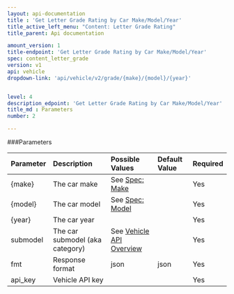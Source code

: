 ```yaml
---
layout: api-documentation
title : 'Get Letter Grade Rating by Car Make/Model/Year'
title_active_left_menu: "Content: Letter Grade Rating"
title_parent: Api documentation

amount_version: 1
title-endpoint: 'Get Letter Grade Rating by Car Make/Model/Year'
spec: content_letter_grade
version: v1
api: vehicle
dropdown-link: 'api/vehicle/v2/grade/{make}/{model}/{year}'


level: 4
description_edpoint: 'Get Letter Grade Rating by Car Make/Model/Year'
title_md : Parameters
number: 2

---
```


###Parameters

| Parameter  | Description                           | Possible Values   | Default Value | Required |
|:-----------|:--------------------------------------|:----------------- |:------------- |:-------- |
| {make}     | The car make | See [Spec: Make](/api-documentation/vehicle/spec_make/v2/) | | Yes |
| {model}    | The car model | See [Spec: Model](/api-documentation/vehicle/spec_model/v2/) | | Yes |
| {year}     | The car year                          |                   |               | Yes      |
| submodel   | The car submodel (aka category) | See [Vehicle API Overview](/api-documentation/vehicle/) | | Yes |
| fmt        | Response format                       | json              | json          | Yes      |
| api_key    | Vehicle API key                       |                   |               | Yes      |